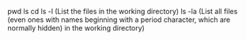 pwd
ls
cd
ls -l (List the files in the working directory)
ls -la (List all files (even ones with names beginning with a period character, which are normally hidden) in the working directory)
